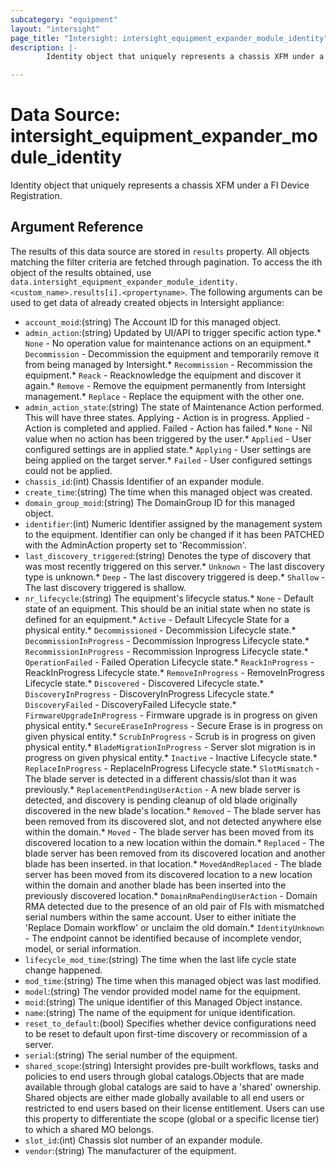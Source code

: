 ```yaml
---
subcategory: "equipment"
layout: "intersight"
page_title: "Intersight: intersight_equipment_expander_module_identity"
description: |-
        Identity object that uniquely represents a chassis XFM under a FI Device Registration.

---
```


# Data Source: intersight_equipment_expander_module_identity
Identity object that uniquely represents a chassis XFM under a FI Device Registration.
## Argument Reference
The results of this data source are stored in `results` property.
All objects matching the filter criteria are fetched through pagination.
To access the ith object of the results obtained, use `data.intersight_equipment_expander_module_identity.<custom_name>.results[i].<propertyname>`.
The following arguments can be used to get data of already created objects in Intersight appliance:
* `account_moid`:(string) The Account ID for this managed object. 
* `admin_action`:(string) Updated by UI/API to trigger specific action type.* `None` - No operation value for maintenance actions on an equipment.* `Decommission` - Decommission the equipment and temporarily remove it from being managed by Intersight.* `Recommission` - Recommission the equipment.* `Reack` - Reacknowledge the equipment and discover it again.* `Remove` - Remove the equipment permanently from Intersight management.* `Replace` - Replace the equipment with the other one. 
* `admin_action_state`:(string) The state of Maintenance Action performed. This will have three states. Applying - Action is in progress. Applied - Action is completed and applied. Failed - Action has failed.* `None` - Nil value when no action has been triggered by the user.* `Applied` - User configured settings are in applied state.* `Applying` - User settings are being applied on the target server.* `Failed` - User configured settings could not be applied. 
* `chassis_id`:(int) Chassis Identifier of an expander module. 
* `create_time`:(string) The time when this managed object was created. 
* `domain_group_moid`:(string) The DomainGroup ID for this managed object. 
* `identifier`:(int) Numeric Identifier assigned by the management system to the equipment. Identifier can only be changed if it has been PATCHED with the AdminAction property set to 'Recommission'. 
* `last_discovery_triggered`:(string) Denotes the type of discovery that was most recently triggered on this server.* `Unknown` - The last discovery type is unknown.* `Deep` - The last discovery triggered is deep.* `Shallow` - The last discovery triggered is shallow. 
* `nr_lifecycle`:(string) The equipment's lifecycle status.* `None` - Default state of an equipment. This should be an initial state when no state is defined for an equipment.* `Active` - Default Lifecycle State for a physical entity.* `Decommissioned` - Decommission Lifecycle state.* `DecommissionInProgress` - Decommission Inprogress Lifecycle state.* `RecommissionInProgress` - Recommission Inprogress Lifecycle state.* `OperationFailed` - Failed Operation Lifecycle state.* `ReackInProgress` - ReackInProgress Lifecycle state.* `RemoveInProgress` - RemoveInProgress Lifecycle state.* `Discovered` - Discovered Lifecycle state.* `DiscoveryInProgress` - DiscoveryInProgress Lifecycle state.* `DiscoveryFailed` - DiscoveryFailed Lifecycle state.* `FirmwareUpgradeInProgress` - Firmware upgrade is in progress on given physical entity.* `SecureEraseInProgress` - Secure Erase is in progress on given physical entity.* `ScrubInProgress` - Scrub is in progress on given physical entity.* `BladeMigrationInProgress` - Server slot migration is in progress on given physical entity.* `Inactive` - Inactive Lifecycle state.* `ReplaceInProgress` - ReplaceInProgress Lifecycle state.* `SlotMismatch` - The blade server is detected in a different chassis/slot than it was previously.* `ReplacementPendingUserAction` - A new blade server is detected, and discovery is pending cleanup of old blade originally discovered in the new blade's location.* `Removed` - The blade server has been removed from its discovered slot, and not detected anywhere else within the domain.* `Moved` - The blade server has been moved from its discovered location to a new location within the domain.* `Replaced` - The blade server has been removed from its discovered location and another blade has been inserted. in that location.* `MovedAndReplaced` - The blade server has been moved from its discovered location to a new location within the domain and another blade has been inserted into the previously discovered location.* `DomainRmaPendingUserAction` - Domain RMA detected due to the presence of an old pair of FIs with mismatched serial numbers within the same account. User to either initiate the 'Replace Domain workflow' or unclaim the old domain.* `IdentityUnknown` - The endpoint cannot be identified because of incomplete vendor, model, or serial information. 
* `lifecycle_mod_time`:(string) The time when the last life cycle state change happened. 
* `mod_time`:(string) The time when this managed object was last modified. 
* `model`:(string) The vendor provided model name for the equipment. 
* `moid`:(string) The unique identifier of this Managed Object instance. 
* `name`:(string) The name of the equipment for unique identification. 
* `reset_to_default`:(bool) Specifies whether device configurations need to be reset to default upon first-time discovery or recommission of a server. 
* `serial`:(string) The serial number of the equipment. 
* `shared_scope`:(string) Intersight provides pre-built workflows, tasks and policies to end users through global catalogs.Objects that are made available through global catalogs are said to have a 'shared' ownership. Shared objects are either made globally available to all end users or restricted to end users based on their license entitlement. Users can use this property to differentiate the scope (global or a specific license tier) to which a shared MO belongs. 
* `slot_id`:(int) Chassis slot number of an expander module. 
* `vendor`:(string) The manufacturer of the equipment. 
 
